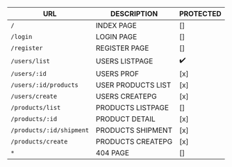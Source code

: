  URL                      | DESCRIPTION           |PROTECTED
 -------------            | ------------          | -------------
 `/`                      | INDEX PAGE            | []
 `/login`                 | LOGIN PAGE            | []
 `/register`              | REGISTER PAGE         | []
 `/users/list`            | USERS LISTPAGE        | :heavy_check_mark:
 `/users/:id`             | USERS PROF            | [x]
 `/users/:id/products`    | USER PRODUCTS LIST    | [x]
 `/users/create`          | USERS CREATEPG        | [x]
 `/products/list`         | PRODUCTS LISTPAGE     | []
 `/products/:id`          | PRODUCT DETAIL        | [x]
 `/products/:id/shipment` | PRODUCTS SHIPMENT     | [x]
 `/products/create`       | PRODUCTS CREATEPG     | [x]
 `*`                      | 404 PAGE              | []

